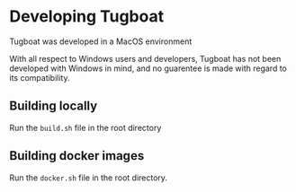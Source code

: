 # Developing Tugboat

Tugboat was developed in a MacOS environment

With all respect to Windows users and developers, Tugboat has not been developed with Windows in mind, and no guarentee is made with regard to its compatibility.

## Building locally

Run the `build.sh` file in the root directory

## Building docker images

Run the `docker.sh` file in the root directory.